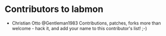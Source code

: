 # Contributors to labmon
* Christian Otto @Gentleman1983
 Contributions, patches, forks more than welcome - hack it, and add your name to this contributor's list! ;-)

